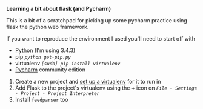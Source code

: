**Learning a bit about flask (and Pycharm)**

This is a bit of a scratchpad for picking up some pycharm practice
using flask the python web framework.

If you want to reproduce the environment I used you'll need to start off with
- [Python](https://www.python.org/) (I'm using 3.4.3)
- pip _`python get-pip.py`_
- virtualenv _`[sudo] pip install virtualenv`_
- [Pycharm](https://www.jetbrains.com/pycharm/) community edition

1. Create a new project and [set up a virtualenv](https://www.jetbrains.com/help/pycharm/2016.1/creating-virtual-environment.html) for it to run in
2. Add Flask to the project's virtualenv using the + icon on _`File - Settings - Project - Project Interpreter`_
3. Install `feedparser` too

